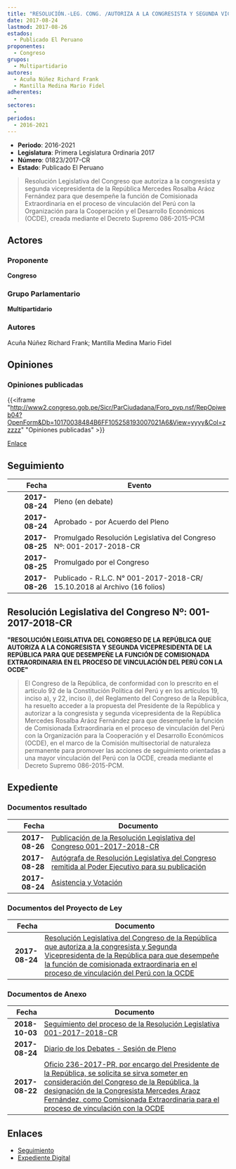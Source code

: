 ```yaml
---
title: "RESOLUCIÓN.-LEG. CONG. /AUTORIZA A LA CONGRESISTA Y SEGUNDA VICEPRESIDENTA DE LA REPÚBLICA PARA QUE DESEMPEÑE LA FUNCIÓN DE COMISIONADA EXTRAORDINARIA EN EL PROCESO DE VINCULACIÓN DEL PERÚ CON LA OCDE"
date: 2017-08-24
lastmod: 2017-08-26
estados: 
  - Publicado El Peruano
proponentes: 
  - Congreso
grupos: 
  - Multipartidario
autores: 
  - Acuña Núñez Richard Frank
  - Mantilla Medina Mario Fidel
adherentes: 
  - 
sectores: 
  - 
periodos: 
  - 2016-2021
---
```


- **Periodo**: 2016-2021
- **Legislatura**: Primera Legislatura Ordinaria 2017
- **Número**: 01823/2017-CR
- **Estado**: Publicado El Peruano

> Resolución Legislativa del Congreso que autoriza a la congresista y segunda vicepresidenta de la República Mercedes Rosalba Aráoz Fernández para que desempeñe la función de Comisionada Extraordinaria en el proceso de vinculación del Perú con la Organización para la Cooperación y el Desarrollo Económicos (OCDE), creada mediante el Decreto Supremo 086-2015-PCM


## Actores

### Proponente

**Congreso**

### Grupo Parlamentario

**Multipartidario**

### Autores

Acuña Núñez Richard Frank; Mantilla Medina Mario Fidel


## Opiniones

### Opiniones publicadas

{{<iframe "http://www2.congreso.gob.pe/Sicr/ParCiudadana/Foro_pvp.nsf/RepOpiweb04?OpenForm&Db=10170038484B6FF105258193007021A6&View=yyyy&Col=zzzzz" "Opiniones publicadas" >}}

[Enlace](http://www2.congreso.gob.pe/Sicr/ParCiudadana/Foro_pvp.nsf/RepOpiweb04?OpenForm&Db=10170038484B6FF105258193007021A6&View=yyyy&Col=zzzzz)

## Seguimiento

| Fecha | Evento |
|------:|--------|
| **2017-08-24** | Pleno (en debate)|
| **2017-08-24** | Aprobado - por Acuerdo del Pleno|
| **2017-08-25** | Promulgado Resolución Legislativa del Congreso Nº: 001-2017-2018-CR|
| **2017-08-25** | Promulgado por el Congreso|
| **2017-08-26** | Publicado - R.L.C. N° 001-2017-2018-CR/ 15.10.2018 al Archivo (16 folios)|

## Resolución Legislativa del Congreso Nº: 001-2017-2018-CR

**"RESOLUCIÓN LEGISLATIVA DEL CONGRESO DE LA REPÚBLICA QUE AUTORIZA A LA CONGRESISTA Y SEGUNDA VICEPRESIDENTA DE LA REPÚBLICA PARA QUE DESEMPEÑE LA FUNCIÓN DE COMISIONADA EXTRAORDINARIA EN EL PROCESO DE VINCULACIÓN DEL PERÚ CON LA OCDE"**

> El Congreso de la República, de conformidad con lo prescrito en el artículo 92 de la Constitución Política del Perú y en los artículos 19, inciso a), y 22, inciso i), del Reglamento del Congreso de la República, ha resuelto acceder a la propuesta del Presidente de la República y autorizar a la congresista y segunda vicepresidenta de la República Mercedes Rosalba Aráoz Fernández para que desempeñe la función de Comisionada Extraordinaria en el proceso de vinculación del Perú con la Organización para la Cooperación y el Desarrollo Económicos (OCDE), en el marco de la Comisión multisectorial de naturaleza permanente para promover las acciones de seguimiento orientadas a una mayor vinculación del Perú con la OCDE, creada mediante el Decreto Supremo 086-2015-PCM.


## Expediente


### Documentos resultado

| Fecha | Documento |
|------:|--------|
| **2017-08-26** | [Publicación de la Resolución Legislativa del Congreso 001-2017-2018-CR](http://www.leyes.congreso.gob.pe/Documentos/2016_2021/Resolucion_Legislativa_del_Congreso/RLC-001-2017-2018-CR.pdf) |
| **2017-08-28** | [Autógrafa de Resolución Legislativa del Congreso remitida al Poder Ejecutivo para su publicación](http://www.leyes.congreso.gob.pe/Documentos/2016_2021/Autografas/Resolucion_Legislativa_del_Congreso/AU0182320170824.pdf) |
| **2017-08-24** | [Asistencia y Votación](http://www.leyes.congreso.gob.pe/Documentos/2016_2021/Asistencia_y_Votacion/Proyectos_de_Ley/AV0182320170824.pdf) |

### Documentos del Proyecto de Ley

| Fecha | Documento |
|------:|--------|
| **2017-08-24** | [Resolución Legislativa del Congreso de la República que autoriza a la congresista y Segunda Vicepresidenta de la República para que desempeñe la función de comisionada extraordinaria en el proceso de vinculación del Perú con la OCDE](http://www.leyes.congreso.gob.pe/Documentos/2016_2021/Proyectos_de_Ley_y_de_Resoluciones_Legislativas/PL0182320170824..pdf) |

### Documentos de Anexo

| Fecha | Documento |
|------:|--------|
| **2018-10-03** | [Seguimiento del proceso de la Resolución Legislativa 001-2017-2018-CR](http://www.leyes.congreso.gob.pe/Documentos/2016_2021/Seguimiento_de_Proyectos_de_Ley/01823PL20181003.pdf) |
| **2017-08-24** | [Diario de los Debates - Sesión de Pleno](http://www2.congreso.gob.pe/Sicr/DiarioDebates/Publicad.nsf/SesionesPleno/05256D6E0073DFE905258187005DAE62/$FILE/PLO-2017-6.pdf) |
| **2017-08-22** | [Oficio 236-2017-PR, por encargo del Presidente de la República, se solicita se sirva someter en consideración del Congreso de la República, la designación de la Congresista Mercedes Araoz Fernández, como Comisionada Extraordinaria para el proceso de vinculación con la OCDE](http://www.leyes.congreso.gob.pe/Documentos/2016_2021/Oficios/Poder_Ejecutivo/OFICIO-236-2017-PR.pdf) |

## Enlaces 

- [Seguimiento](http://www2.congreso.gob.pe/Sicr/TraDocEstProc/CLProLey2016.nsf/f7fff46988ca05b1052578e100829cc7/365bbeac4828c037052581870008366c?OpenDocument)
- [Expediente Digital](http://www2.congreso.gob.pe/Sicr/TraDocEstProc/CLProLey2016.nsf/f7fff46988ca05b1052578e100829cc7/365bbeac4828c037052581870008366c?OpenDocument&Click=05257FB7005EB655.eb71d0cf91d8294e05256cdf006b5706/$Body/0.1C6C)
